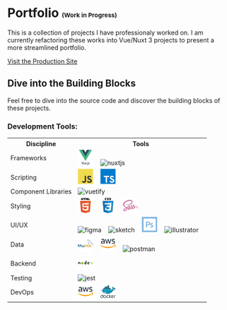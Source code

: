 # Portfolio <span style="font-size:.49em;">(Work in Progress)</span>
This is a collection of projects I have professionaly worked on. I am currently refactoring these works into Vue/Nuxt 3 projects to present a more streamlined portfolio.

[Visit the Production Site](https://www.emmett.fyi)

## Dive into the Building Blocks
Feel free to dive into the source code and discover the building blocks of these projects.




<h3 align="left">Development Tools:</h3>
<!-- Insert a table -->

<table style="width: 700px;">
    <tr>
        <th>Discipline</th>
        <th>Tools</th>
    </tr>
    <tr>
        <td>Frameworks</td>
        <td>
            <img style="margin-right:12px;" src="https://raw.githubusercontent.com/devicons/devicon/master/icons/vuejs/vuejs-original-wordmark.svg" alt="vuejs" width="35" height="35"/>
            <img style="margin-right:12px;" src="https://www.vectorlogo.zone/logos/nuxtjs/nuxtjs-icon.svg" alt="nuxtjs" width="35" height="35"/> 
        </td>
    </tr>
    <tr>
        <td>Scripting</td>
        <td>
            <img style="margin-right:12px;" src="https://raw.githubusercontent.com/devicons/devicon/master/icons/javascript/javascript-original.svg" alt="javascript" width="35" height="35"/> 
            <img style="margin-right:12px;" src="https://raw.githubusercontent.com/devicons/devicon/master/icons/typescript/typescript-original.svg" alt="typescript" width="35" height="35"/> 
        </td>
    </tr>
    <tr>
        <td>Component Libraries</td>
        <td>
            <img style="margin-right:12px;" src="https://bestofjs.org/logos/vuetify.svg" alt="vuetify" width="35" height="35"/> 
        </td>
    </tr>
    <tr>
        <td>Styling</td>
        <td>
            <img style="margin-right:12px;" src="https://raw.githubusercontent.com/devicons/devicon/master/icons/html5/html5-original-wordmark.svg" alt="html5" width="35" height="35"/> 
            <img style="margin-right:12px;" src="https://raw.githubusercontent.com/devicons/devicon/master/icons/css3/css3-original-wordmark.svg" alt="css3" width="35" height="35"/> 
            <img style="margin-right:12px;" src="https://raw.githubusercontent.com/devicons/devicon/master/icons/sass/sass-original.svg" alt="sass" width="35" height="35"/> 
        </td>
    </tr>
    <tr>
        <td>UI/UX</td>
        <td>
          <img style="margin-right:12px;" src="https://www.vectorlogo.zone/logos/figma/figma-icon.svg" alt="figma" width="35" height="35"/> 
            <img style="margin-right:12px;" src="https://www.vectorlogo.zone/logos/sketchapp/sketchapp-icon.svg" alt="sketch" width="35" height="35"/>   
            <img style="margin-right:12px;" src="https://raw.githubusercontent.com/devicons/devicon/master/icons/photoshop/photoshop-line.svg" alt="photoshop" width="35" height="35"/> 
            <img style="margin-right:12px;" src="https://www.vectorlogo.zone/logos/adobe_illustrator/adobe_illustrator-icon.svg" alt="illustrator" width="35" height="35"/> 
        </td>
    </tr>
    <tr>
        <td>Data</td>
        <td>
            <img style="margin-right:12px;" src="https://raw.githubusercontent.com/devicons/devicon/master/icons/mysql/mysql-original-wordmark.svg" alt="mysql" width="35" height="35"/> 
            <img style="margin-right:12px;" src="https://raw.githubusercontent.com/devicons/devicon/master/icons/amazonwebservices/amazonwebservices-original-wordmark.svg" alt="aws" width="35" height="35"/> 
            <img style="margin-right:12px;" src="https://www.vectorlogo.zone/logos/getpostman/getpostman-icon.svg" alt="postman" width="35" height="35"/> 
        </td>
    </tr>
    <tr>
        <td>Backend</td>
        <td>
            <img style="margin-right:12px;" src="https://raw.githubusercontent.com/devicons/devicon/master/icons/nodejs/nodejs-original-wordmark.svg" alt="nodejs" width="35" height="35"/> 
        </td>
    </tr>
    <tr>
        <td>Testing</td>
        <td>
        <img style="margin-right:12px;" src="https://www.vectorlogo.zone/logos/jestjsio/jestjsio-icon.svg" alt="jest" width="35" height="35"/> 
        </td>
    </tr>
    <tr>
        <td>DevOps</td>
        <td>
          <img style="margin-right:12px;" src="https://raw.githubusercontent.com/devicons/devicon/master/icons/amazonwebservices/amazonwebservices-original-wordmark.svg" alt="aws" width="35" height="35"/> 
        <img style="margin-right:12px;" src="https://raw.githubusercontent.com/devicons/devicon/master/icons/docker/docker-original-wordmark.svg" alt="docker" width="35" height="35"/> 
        </td>
    </tr>
</table>




